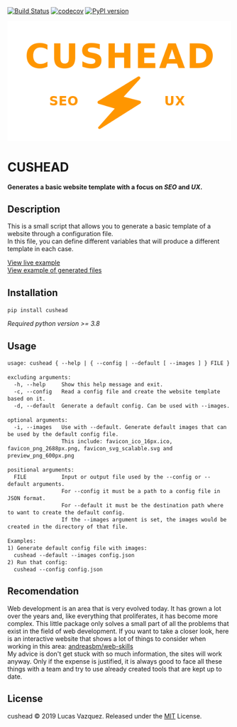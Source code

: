 [![Build Status](https://api.travis-ci.org/lucasvazq/cushead.svg?branch=main)](https://travis-ci.org/lucasvazq/cushead)
[![codecov](https://codecov.io/gh/lucasvazq/cushead/branch/main/graph/badge.svg)](https://codecov.io/gh/lucasvazq/cushead)
[![PyPI version](https://badge.fury.io/py/cushead.svg)](https://badge.fury.io/py/cushead)

<div align="center">
  <img src="https://github.com/lucasvazq/cushead/raw/main/docs/logo.png" alt="cushead logo">
</div>

# CUSHEAD

**Generates a basic website template with a focus on _SEO_ and _UX_.**

## Description

This is a small script that allows you to generate a basic template of a website through a configuration file.\
In this file, you can define different variables that will produce a different template in each case.

[View live example](https://lucasvazq.github.io/cushead/)\
[View example of generated files](https://github.com/lucasvazq/cushead/blob/main/docs/examples/relative_static_url/example/output)

## Installation

`pip install cushead`

_Required python version >= 3.8_

## Usage

```
usage: cushead { --help | { --config | --default [ --images ] } FILE }

excluding arguments:
  -h, --help     Show this help message and exit.
  -c, --config   Read a config file and create the website template based on it.
  -d, --default  Generate a default config. Can be used with --images.

optional arguments:
  -i, --images   Use with --default. Generate default images that can be used by the default config file.
                 This include: favicon_ico_16px.ico, favicon_png_2688px.png, favicon_svg_scalable.svg and preview_png_600px.png

positional arguments:
  FILE           Input or output file used by the --config or --default arguments.
                 For --config it must be a path to a config file in JSON format.
                 For --default it must be the destination path where to want to create the default config.
                 If the --images argument is set, the images would be created in the directory of that file.

Examples:
1) Generate default config file with images:
  cushead --default --images config.json
2) Run that config:
  cushead --config config.json
```

## Recomendation

Web development is an area that is very evolved today. It has grown a lot over the years and, like everything that proliferates, it has become more complex.
This little package only solves a small part of all the problems that exist in the field of web development. If you want to take a closer look, here is an interactive website that shows a lot of things to consider when working in this area: [andreasbm/web-skills][web-skills]\
My advice is don't get stuck with so much information, the sites will work anyway. Only if the expense is justified, it is always good to face all these things with a team and try to use already created tools that are kept up to date.

[web-skills]: https://andreasbm.github.io/web-skills/

## License

cushead © 2019 Lucas Vazquez. Released under the [MIT][license] License.

[license]: http://mit-license.org/

